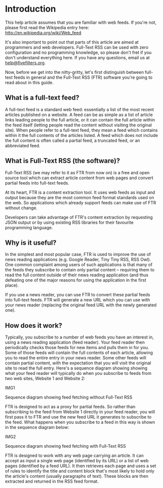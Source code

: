 
# Introduction

This help article assumes that you are familiar with web feeds. If you're not, please first read the Wikipedia entry here: http://en.wikipedia.org/wiki/Web_feed

It's also important to point out that parts of this article are aimed at programmers and web developers. Full-Text RSS can be used with zero configuration and no programming knowledge, so please don't fret if you don't understand everything here. If you have any questions, email us at help@fivefilters.org.

Now, before we get into the nitty-gritty, let's first distinguish between full-text feeds in general and the Full-Text RSS (FTR) software you're going to read about in this guide.

## What is a full-text feed?

A full-text feed is a standard web feed: essentially a list of the most recent articles published on a website. A feed can be as simple as a list of article links leading people to the full article, or it can contain the full article within the feed itself (letting people read the content without visiting the original site). When people refer to a full-text feed, they mean a feed which contains within it the full contents of the articles listed. A feed which does not include the full content is often called a partial feed, a truncated feed,  or an abbreviated feed.

## What is Full-Text RSS (the software)?

Full-Text RSS (we may refer to it as FTR from now on) is a free and open source tool which can extract article content from web pages and convert partial feeds into full-text feeds.

At its heart, FTR is a content extraction tool. It uses web feeds as input and output because they are the most common feed format standards used on the web. So applications which already support feeds can make use of FTR without change.

Developers can take advantage of FTR's content extraction by requesting JSON output or by using existing RSS libraries for their favourite programming language.

## Why is it useful?

In the simplest and most popular case, FTR is used to improve the use of news reading applications (e.g. Google Reader, Tiny Tiny RSS, RSS Owl). One common complaint among users of such applications is that many of the feeds they subscribe to contain only partial content – requiring them to read the full content outside of their news reading application (and thus defeating one of the major reasons for using the application in the first place).

If you use a news reader, you can use FTR to convert these partial feeds into full-text feeds. FTR will generate a new URL which you can use with your news reader (replacing the original feed URL with the newly generated one).

## How does it work?

Typically, you subscribe to a number of web feeds you have an interest in, using a news reading application (feed reader). Your feed reader then periodically checks those feeds for new items and pulls them in for you. Some of those feeds will contain the full contents of each article, allowing you to read the entire entry in your news reader. Some other feeds will contain partial content, with the expectation that you will visit the original site to read the full entry. Here's a sequence diagram showing showing what your feed reader will typically do when you subscribe to feeds from two web sites, Website 1 and Website 2:

IMG1

Sequence diagram showing feed fetching without Full-Text RSS

FTR is designed to act as a proxy for partial feeds. So rather than subscribing to the feed from Website 1 directly in your feed reader, you will first pass it to FTR and use the new feed URL it generates to subscribe to the feed. What happens when you subscribe to a feed in this way is shown in the sequence diagram below:

IMG2

Sequence diagram showing feed fetching with Full-Text RSS

FTR is designed to work with any web page carrying an article. It can accept as input a single web page (identified by its URL) or a list of web pages (identified by a feed URL). It then retrieves each page and uses a set of rules to identify the title and content block that's most likely to hold only the article's content (usually paragraphs of text). These blocks are then extracted and returned in the RSS feed format.

